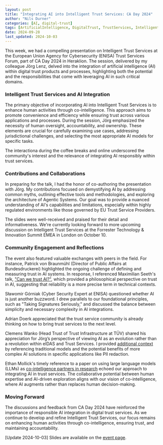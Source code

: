 ```yaml
---
layout: post
title: "Integrating AI into Intelligent Trust Services: CA Day 2024"
author: "Nils Durner"
categories: [AI, digital-trust]
tags: [ArtificialIntelligence, DigitalTrust, TrustServices, IntelligentTrustServices, Cybersecurity, ENISATSF24, CADay24, ENISA]
date: 2024-09-28
last_updated: 2024-10-03
---
```


This week, we had a compelling presentation on Intelligent Trust Services at the European Union Agency for Cybersecurity (ENISA) Trust Services Forum, part of CA Day 2024 in Heraklion. The session, delivered by my colleague Jörg Lenz, delved into the integration of artificial intelligence (AI) within digital trust products and processes, highlighting both the potential and the responsibilities that come with leveraging AI in such critical domains.

### Intelligent Trust Services and AI Integration

The primary objective of incorporating AI into Intelligent Trust Services is to enhance human activities through co-intelligence. This approach aims to promote convenience and efficiency while ensuring trust across various applications and processes. During the session, Jörg emphasized the necessity of human oversight, accountability, and ownership. These elements are crucial for carefully examining use cases, addressing jurisdictional challenges, and selecting the most appropriate AI models for specific tasks.

The interactiona during the coffee breaks and online underscored the community's interest and the relevance of integrating AI responsibly within trust services.

### Contributions and Collaborations

In preparing for the talk, I had the honor of co-authoring the presentation with Jörg. My contributions focused on demystifying AI by addressing common myths, outlining effective tools and methodologies, and exploring the architecture of Agentic Systems. Our goal was to provide a nuanced understanding of AI's capabilities and limitations, especially within highly regulated environments like those governed by EU Trust Service Providers.

The slides were well-received and praised for their detail and informativeness. We're currently looking forward to more upcoming discussion on Intelligent Trust Services at the Forrester Technology & Innovation Summit EMEA in London on October 10.

### Community Engagement and Reflections

The event also featured valuable exchanges with peers in the field. For instance, Patrick von Braunmühl (Director of Public Affairs at Bundesdruckerei) highlighted the ongoing challenge of defining and measuring trust in AI systems. In response, I referenced Maximilian Seeth's talk, ["Can we trust AI?"](https://www.youtube.com/watch?v=PhNdlgwNlsU), which provided a philosophical perspective on trust in AI, suggesting that reliability is a more precise term in technical contexts.

Sławomir Górniak (Cyber Security Expert at ENISA) questioned whether AI is just another buzzword. I drew parallels to our foundational principles, such as "Taking Signatures Seriously," and discussed the balance between simplicity and necessary complexity in AI integrations.

Adrian Doerk appreciated that the trust service community is already thinking on how to bring trust services to the next level.

Clemens Wanko (Head Trust of Trust Infrastructure at TÜV) shared his appreciation for Jörg’s perspective of viewing AI as an evolution rather than a revolution within eIDAS and Trust Services. I provided [additional context](https://www.linkedin.com/feed/update/urn:li:activity:7245024716036390912?commentUrn=urn%3Ali%3Acomment%3A%28activity%3A7245024716036390912%2C7245079060106674176%29&dashCommentUrn=urn%3Ali%3Afsd_comment%3A%287245079060106674176%2Curn%3Ali%3Aactivity%3A7245024716036390912%29) by referencing traditional models and the potential benefits of more complex AI solutions in specific applications like PII redaction.

Ethan Mollick's timely reference to a paper on using large language models (LLMs) as [co-intelligence partners in research](https://www.linkedin.com/posts/joerglenz_this-paper-is-a-really-nice-example-of-using-ugcPost-7245462498819117057-zJBp?utm_source=share&utm_medium=member_desktop) echoed our approach to integrating AI in trust services. The collaborative potential between human expertise and AI-driven exploration aligns with our vision of co-intelligence, where AI augments rather than replaces human decision-making.

### Moving Forward

The discussions and feedback from CA Day 2024 have reinforced the importance of responsible AI integration in digital trust services. As we continue to develop and refine Intelligent Trust Services, our focus remains on enhancing human activities through co-intelligence, ensuring trust, and maintaining accountability.

[Update 2024-10-03]
Slides are available on the [event page](https://www.enisa.europa.eu/events/tsf-and-ca-day-2024/trust-services-eid-forum-ca-day-2024).